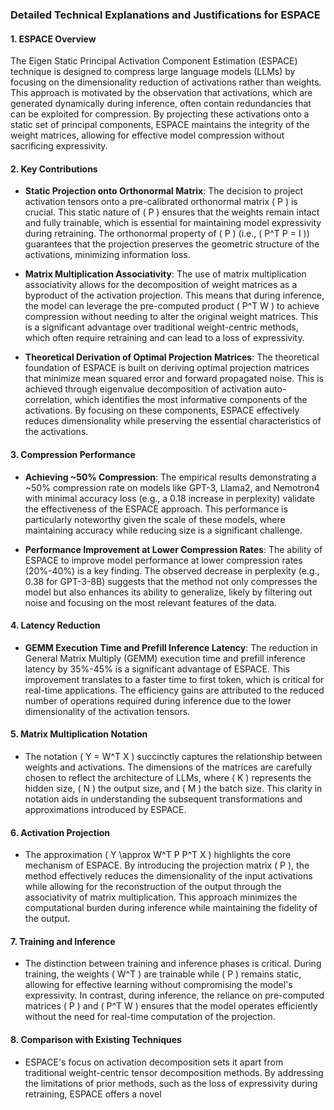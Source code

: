 ### Detailed Technical Explanations and Justifications for ESPACE

#### 1. **ESPACE Overview**
The Eigen Static Principal Activation Component Estimation (ESPACE) technique is designed to compress large language models (LLMs) by focusing on the dimensionality reduction of activations rather than weights. This approach is motivated by the observation that activations, which are generated dynamically during inference, often contain redundancies that can be exploited for compression. By projecting these activations onto a static set of principal components, ESPACE maintains the integrity of the weight matrices, allowing for effective model compression without sacrificing expressivity.

#### 2. **Key Contributions**
- **Static Projection onto Orthonormal Matrix**: The decision to project activation tensors onto a pre-calibrated orthonormal matrix \( P \) is crucial. This static nature of \( P \) ensures that the weights remain intact and fully trainable, which is essential for maintaining model expressivity during retraining. The orthonormal property of \( P \) (i.e., \( P^T P = I \)) guarantees that the projection preserves the geometric structure of the activations, minimizing information loss.

- **Matrix Multiplication Associativity**: The use of matrix multiplication associativity allows for the decomposition of weight matrices as a byproduct of the activation projection. This means that during inference, the model can leverage the pre-computed product \( P^T W \) to achieve compression without needing to alter the original weight matrices. This is a significant advantage over traditional weight-centric methods, which often require retraining and can lead to a loss of expressivity.

- **Theoretical Derivation of Optimal Projection Matrices**: The theoretical foundation of ESPACE is built on deriving optimal projection matrices that minimize mean squared error and forward propagated noise. This is achieved through eigenvalue decomposition of activation auto-correlation, which identifies the most informative components of the activations. By focusing on these components, ESPACE effectively reduces dimensionality while preserving the essential characteristics of the activations.

#### 3. **Compression Performance**
- **Achieving ~50% Compression**: The empirical results demonstrating a ~50% compression rate on models like GPT-3, Llama2, and Nemotron4 with minimal accuracy loss (e.g., a 0.18 increase in perplexity) validate the effectiveness of the ESPACE approach. This performance is particularly noteworthy given the scale of these models, where maintaining accuracy while reducing size is a significant challenge.

- **Performance Improvement at Lower Compression Rates**: The ability of ESPACE to improve model performance at lower compression rates (20%-40%) is a key finding. The observed decrease in perplexity (e.g., 0.38 for GPT-3-8B) suggests that the method not only compresses the model but also enhances its ability to generalize, likely by filtering out noise and focusing on the most relevant features of the data.

#### 4. **Latency Reduction**
- **GEMM Execution Time and Prefill Inference Latency**: The reduction in General Matrix Multiply (GEMM) execution time and prefill inference latency by 35%-45% is a significant advantage of ESPACE. This improvement translates to a faster time to first token, which is critical for real-time applications. The efficiency gains are attributed to the reduced number of operations required during inference due to the lower dimensionality of the activation tensors.

#### 5. **Matrix Multiplication Notation**
- The notation \( Y = W^T X \) succinctly captures the relationship between weights and activations. The dimensions of the matrices are carefully chosen to reflect the architecture of LLMs, where \( K \) represents the hidden size, \( N \) the output size, and \( M \) the batch size. This clarity in notation aids in understanding the subsequent transformations and approximations introduced by ESPACE.

#### 6. **Activation Projection**
- The approximation \( Y \approx W^T P P^T X \) highlights the core mechanism of ESPACE. By introducing the projection matrix \( P \), the method effectively reduces the dimensionality of the input activations while allowing for the reconstruction of the output through the associativity of matrix multiplication. This approach minimizes the computational burden during inference while maintaining the fidelity of the output.

#### 7. **Training and Inference**
- The distinction between training and inference phases is critical. During training, the weights \( W^T \) are trainable while \( P \) remains static, allowing for effective learning without compromising the model's expressivity. In contrast, during inference, the reliance on pre-computed matrices \( P \) and \( P^T W \) ensures that the model operates efficiently without the need for real-time computation of the projection.

#### 8. **Comparison with Existing Techniques**
- ESPACE's focus on activation decomposition sets it apart from traditional weight-centric tensor decomposition methods. By addressing the limitations of prior methods, such as the loss of expressivity during retraining, ESPACE offers a novel